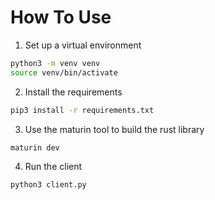 # How To Use
1. Set up a virtual environment
```bash
python3 -m venv venv
source venv/bin/activate
```
2. Install the requirements
```bash
pip3 install -r requirements.txt
```

3. Use the maturin tool to build the rust library
```bash
maturin dev
```

4. Run the client
```bash
python3 client.py
```